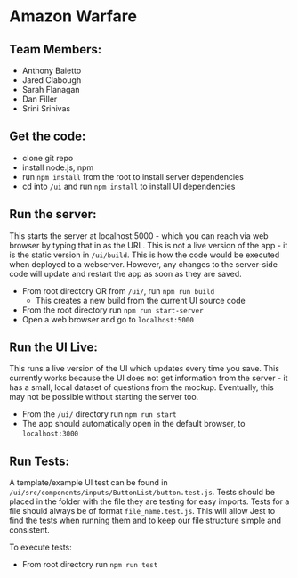 # Amazon Warfare
## Team Members:
- Anthony Baietto
- Jared Clabough
- Sarah Flanagan
- Dan Filler
- Srini Srinivas

## Get the code:
- clone git repo
- install node.js, npm
- run `npm install` from the root to install server dependencies
- cd into `/ui` and run `npm install` to install UI dependencies

## Run the server:
This starts the server at localhost:5000 - which you can reach via web browser by typing that in as the URL. This is not a live version of the app - it is the static version in `/ui/build`. This is how the code would be executed when deployed to a webserver. However, any changes to the server-side code will update and restart the app as soon as they are saved.

- From root directory OR from `/ui/`, run `npm run build` 
    - This creates a new build from the current UI source code
- From the root directory run `npm run start-server`
- Open a web browser and go to `localhost:5000`

## Run the UI Live:
This runs a live version of the UI which updates every time you save. This currently works because the UI does not get information from the server - it has a small, local dataset of questions from the mockup. Eventually, this may not be possible without starting the server too.

- From the `/ui/` directory run `npm run start`
- The app should automatically open in the default browser, to `localhost:3000`

## Run Tests:
 A template/example UI test can be found in `/ui/src/components/inputs/ButtonList/button.test.js`. Tests should be placed in the folder with the file they are testing for easy imports. Tests for a file should always be of format `file_name.test.js`. This will allow Jest to find the tests when running them and to keep our file structure simple and consistent. 
 
 To execute tests:
 - From root directory run `npm run test`